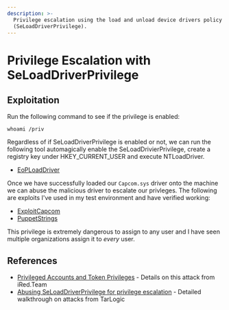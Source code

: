 ```yaml
---
description: >-
  Privilege escalation using the load and unload device drivers policy
  (SeLoadDriverPrivilege).
---
```


# Privilege Escalation with SeLoadDriverPrivilege

## Exploitation

Run the following command to see if the privilege is enabled:

`whoami /priv`

Regardless of if SeLoadDriverPrivilege is enabled or not, we can run the following tool automagically enable the SeLoadDrivierPrivilege, create a registry key under HKEY\_CURRENT\_USER and execute NTLoadDriver.

* [EoPLoadDriver](https://github.com/TarlogicSecurity/EoPLoadDriver/)

Once we have successfully loaded our `Capcom.sys` driver onto the machine we can abuse the malicious driver to escalate our privleges. The following are exploits I've used in my test environment and have verified working:

* [ExploitCapcom](https://github.com/tandasat/ExploitCapcom)
* [PuppetStrings](https://github.com/zerosum0x0/puppetstrings)

This privilege is extremely dangerous to assign to any user and I have seen multiple organizations assign it to _every_ user.

## References

* [Privileged Accounts and Token Privileges](https://www.ired.team/offensive-security-experiments/active-directory-kerberos-abuse/privileged-accounts-and-token-privileges) - Details on this attack from iRed.Team
* [Abusing SeLoadDriverPrivilege for privilege escalation](https://www.tarlogic.com/blog/abusing-seloaddriverprivilege-for-privilege-escalation/) - Detailed walkthrough on attacks from TarLogic
